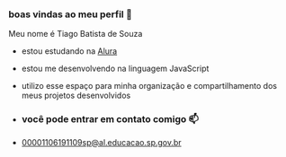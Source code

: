 ### boas vindas ao meu perfil 💙

Meu nome é Tiago Batista de Souza

- estou estudando na [Alura](https://www.alura.com.br)
- estou me desenvolvendo na linguagem JavaScript
- utilizo esse espaço para minha organização e compartilhamento dos meus projetos desenvolvidos

- ### você pode entrar em contato comigo 📫

- 00001106191109sp@al.educacao.sp.gov.br

